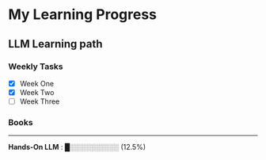 # My Learning Progress

## LLM Learning path
### Weekly Tasks

- [X] Week One
- [X] Week Two
- [ ] Week Three

### Books
---

**Hands-On LLM**  : █░░░░░░░░░░ (12.5%)
